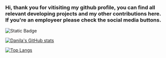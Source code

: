### Hi, thank you for vitisiting my github profile, you can find all relevant developing projects and my other contributions here. If you're an employeer please check the social media buttons.

![Static Badge](https://img.shields.io/badge/test%20badge-purple)

[![Danila's GitHub stats](https://github-readme-stats.vercel.app/api?username=DanilaTravkov&show_icons=true&theme=dracula)](https://github.com/anuraghazra/github-readme-stats)

[![Top Langs](https://github-readme-stats.vercel.app/api/top-langs/?username=DanilaTravkov&layout=donut)](https://github.com/anuraghazra/github-readme-stats)

